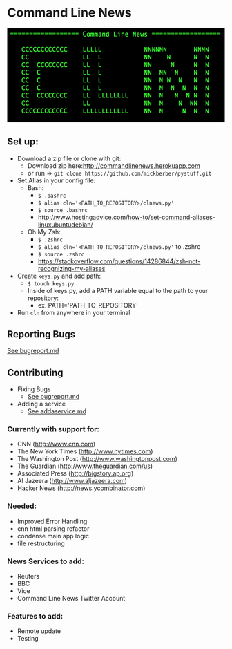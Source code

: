 # Command Line News
![Alt text](./assets/cln_output.png 'CLNews logo')

## Set up:
- Download a zip file or clone with git:
  - Download zip here:http://commandlinenews.herokuapp.com
  - or run => ` git clone https://github.com/mickberber/pystuff.git `
- Set Alias in your config file:
  - Bash:
    - `$ .bashrc`
    - `$ alias cln='<PATH_TO_REPOSITORY>/clnews.py'`
    - `$ source .bashrc`
    - http://www.hostingadvice.com/how-to/set-command-aliases-linuxubuntudebian/
  - Oh My Zsh:
    - `$ .zshrc`
    - `$ alias cln='<PATH_TO_REPOSITORY>/clnews.py'` to .zshrc
    - `$ source .zshrc`
    - https://stackoverflow.com/questions/14286844/zsh-not-recognizing-my-aliases
- Create `keys.py` and add path:
  - `$ touch keys.py`
  - Inside of keys.py, add a PATH variable equal to the path to your repository:
    - ex. PATH='PATH_TO_REPOSITORY'
- Run `cln` from anywhere in your terminal

## Reporting Bugs
[See bugreport.md](./DOCS/bugreport.md)

## Contributing
- Fixing Bugs
  - [See bugreport.md](./DOCS/bugreport.md)
- Adding a service
  - [See addaservice.md](./DOCS/addaservice.md)

### Currently with support for:
- CNN (http://www.cnn.com)
- The New York Times (http://www.nytimes.com)
- The Washington Post (http://www.washingtonpost.com)
- The Guardian (http://www.theguardian.com/us)
- Associated Press (http://bigstory.ap.org)
- Al Jazeera (http://www.aljazeera.com)
- Hacker News (http://news.ycombinator.com)

### Needed:
- Improved Error Handling
- cnn html parsing refactor
- condense main app logic
- file restructuring

### News Services to add:
- Reuters
- BBC
- Vice
- Command Line News Twitter Account

### Features to add:
- Remote update
- Testing
